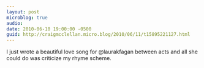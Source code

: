 ```yaml
---
layout: post
microblog: true
audio: 
date: 2010-06-10 19:00:00 -0500
guid: http://craigmcclellan.micro.blog/2010/06/11/t15895221127.html
---
```

I just wrote a beautiful love song for @laurakfagan between acts and all she could do was criticize my rhyme scheme.
